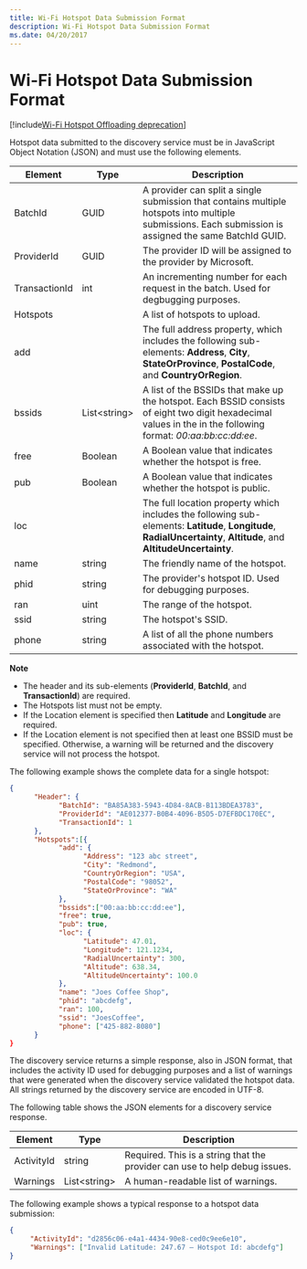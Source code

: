 ```yaml
---
title: Wi-Fi Hotspot Data Submission Format
description: Wi-Fi Hotspot Data Submission Format
ms.date: 04/20/2017
---
```


# Wi-Fi Hotspot Data Submission Format

[!include[Wi-Fi Hotspot Offloading deprecation](../includes/wi-fi-hotspot-offloading-deprecation.md)]

Hotspot data submitted to the discovery service must be in JavaScript Object Notation (JSON) and must use the following elements.

| Element | Type | Description |
| --- | --- | --- |
| BatchId | GUID | A provider can split a single submission that contains multiple hotspots into multiple submissions. Each submission is assigned the same BatchId GUID. |
| ProviderId | GUID | The provider ID will be assigned to the provider by Microsoft. |
| TransactionId | int | An incrementing number for each request in the batch. Used for degbugging purposes. |
| Hotspots |  | A list of hotspots to upload. |
| add |  | The full address property, which includes the following sub-elements: **Address**, **City**, **StateOrProvince**, **PostalCode**, and **CountryOrRegion**. |
| bssids| List\<string> | A list of the BSSIDs that make up the hotspot. Each BSSID consists of eight two digit hexadecimal values in the in the following format: *00:aa:bb:cc:dd:ee*. |
| free | Boolean | A Boolean value that indicates whether the hotspot is free. |
| pub | Boolean | A Boolean value that indicates whether the hotspot is public. |
| loc |  | The full location property which includes the following sub-elements: **Latitude**, **Longitude**, **RadialUncertainty**, **Altitude**, and **AltitudeUncertainty**. |
| name | string | The friendly name of the hotspot. |
| phid | string | The provider's hotspot ID. Used for debugging purposes. |
| ran | uint | The range of the hotspot. |
| ssid | string | The hotspot's SSID. |
| phone | string | A list of all the phone numbers associated with the hotspot. |

**Note**

* The header and its sub-elements (**ProviderId**, **BatchId**, and **TransactionId**) are required.
* The Hotspots list must not be empty.
* If the Location element is specified then **Latitude** and **Longitude** are required.
* If the Location element is not specified then at least one BSSID must be specified. Otherwise, a warning will be returned and the discovery service will not process the hotspot.

The following example shows the complete data for a single hotspot:

```JSON
{
      "Header": {
            "BatchId": "BA85A383-5943-4D84-8ACB-B113BDEA3783", 
            "ProviderId": "AE012377-B0B4-4096-B5D5-D7EFBDC170EC", 
            "TransactionId": 1
      }, 
      "Hotspots":[{
            "add": {
                  "Address": "123 abc street", 
                  "City": "Redmond", 
                  "CountryOrRegion": "USA", 
                  "PostalCode": "98052", 
                  "StateOrProvince": "WA"
            },
            "bssids":["00:aa:bb:cc:dd:ee"],
            "free": true, 
            "pub": true, 
            "loc": {
                  "Latitude": 47.01, 
                  "Longitude": 121.1234, 
                  "RadialUncertainty": 300, 
                  "Altitude": 638.34, 
                  "AltitudeUncertainty": 100.0 
            }, 
            "name": "Joes Coffee Shop", 
            "phid": "abcdefg", 
            "ran": 100, 
            "ssid": "JoesCoffee", 
            "phone": ["425-882-8080"]
      }
}
```

The discovery service returns a simple response, also in JSON format, that includes the activity ID used for debugging purposes and a list of warnings that were generated when the discovery service validated the hotspot data. All strings returned by the discovery service are encoded in UTF-8.

The following table shows the JSON elements for a discovery service response.

| Element | Type | Description |
| --- | --- | --- |
| ActivityId | string | Required. This is a string that the provider can use to help debug issues. |
| Warnings | List\<string> | A human-readable list of warnings. |

The following example shows a typical response to a hotspot data submission:

```JSON
{
     "ActivityId": "d2856c06-e4a1-4434-90e8-ced0c9ee6e10",
     "Warnings": ["Invalid Latitude: 247.67 – Hotspot Id: abcdefg"]
}
```

